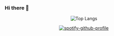 ### Hi there 👋

<!--
**saturnette/saturnette** is a ✨ _special_ ✨ repository because its `README.md` (this file) appears on your GitHub profile.

Here are some ideas to get you started:

- 🔭 I’m currently working on ...
- 🌱 I’m currently learning ...
- 👯 I’m looking to collaborate on ...
- 🤔 I’m looking for help with ...
- 💬 Ask me about ...
- 📫 How to reach me: ...
- 😄 Pronouns: ...
- ⚡ Fun fact: ...
-->

<div align="center">
  
  ![Top Langs](https://github-readme-stats.vercel.app/api/top-langs/?username=saturnette&hide_progress=true)

  [![spotify-github-profile](https://spotify-github-profile.vercel.app/api/view?uid=cxn2qb8b3pb5dwu415xv3akdb&cover_image=true&theme=novatorem&show_offline=false&background_color=121212&interchange=false&bar_color=53b14f&bar_color_cover=true)](https://github.com/kittinan/spotify-github-profile)
  
</div>

